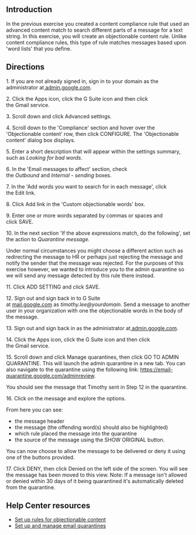 ## Introduction

In the previous exercise you created a content compliance rule that used an advanced content match to search different parts of a message for a text string. In this exercise, you will create an objectionable content rule. Unlike content compliance rules, this type of rule matches messages based upon 'word lists' that you define.

## Directions

1\. If you are not already signed in, sign in to your domain as the administrator at[ admin.google.com](https://admin.google.com/).

2\. Click the Apps icon, click the G Suite icon and then click the Gmail service.

3\. Scroll down and click Advanced settings.

4\. Scroll down to the 'Compliance' section and hover over the 'Objectionable content' row, then click CONFIGURE. The 'Objectionable content' dialog box displays.

5\. Enter a short description that will appear within the settings summary, such as *Looking for bad words*.

6\. In the 'Email messages to affect' section, check the *Outbound* and *Internal - sending* boxes.

7\. In the 'Add words you want to search for in each message', click the Edit link.

8\. Click Add link in the 'Custom objectionable words' box.

9\. Enter one or more words separated by commas or spaces and click SAVE.

10\. In the next section 'If the above expressions match, do the following', set the action to *Quarantine message.*

Under normal circumstances you might choose a different action such as redirecting the message to HR or perhaps just rejecting the message and notify the sender that the message was rejected. For the purposes of this exercise however, we wanted to introduce you to the admin quarantine so we will send any message detected by this rule there instead.

11\. Click ADD SETTING and click SAVE.

12\. Sign out and sign back in to G Suite at [mail.google.com](https://mail.google.com/ "mail.google.com") as *timothy.lee@yourdomain*. Send a message to another user in your organization with one the objectionable words in the body of the message.

13\. Sign out and sign back in as the administrator at[ admin.google.com](https://admin.google.com/).

14\. Click the Apps icon, click the G Suite icon and then click the Gmail service.

15\. Scroll down and click Manage quarantines, then click GO TO ADMIN QUARANTINE. This will launch the admin quarantine in a new tab. You can also navigate to the quarantine using the following link: <https://email-quarantine.google.com/adminreview>.

You should see the message that Timothy sent in Step 12 in the quarantine.

16\. Click on the message and explore the options.

From here you can see:

-   the message header
-   the message (the offending word(s) should also be highlighted)
-   which rule placed the message into the quarantine
-   the source of the message using the SHOW ORIGINAL button.

You can now choose to allow the message to be delivered or deny it using one of the buttons provided.

17\. Click DENY, then click Denied on the left side of the screen. You will see the message has been moved to this view. Note: If a message isn't allowed or denied within 30 days of it being quarantined it's automatically deleted from the quarantine.

## Help Center resources

-   [Set up rules for objectionable content](https://support.google.com/a/answer/1346936 "Set up rules for objectionable content")
-   [Set up and manage email quarantines](https://support.google.com/a/answer/6104172 "Set up and manage email quarantines")
